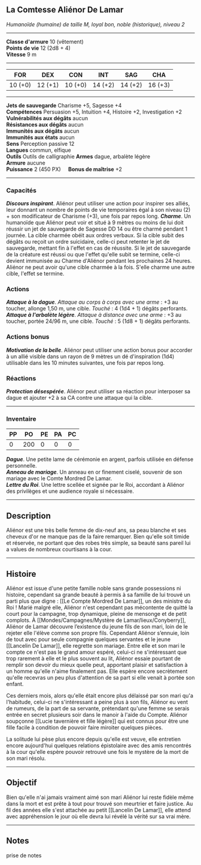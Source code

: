 ## La Comtesse Aliénor De Lamar
*Humanoïde (humaine) de taille M, loyal bon, noble (historique), niveau 2*
___
**Classe d'armure** 10 (vêtement)  
**Points de vie** 12 (2d8 + 4)  
**Vitesse** 9 m

---

| FOR     | DEX     | CON     | INT     | SAG     | CHA     |
| ------- | ------- | ------- | ------- | ------- | ------- |
| 10 (+0) | 12 (+1) | 10 (+0) | 14 (+2) | 14 (+2) | 16 (+3) |

---

**Jets de sauvegarde** Charisme +5, Sagesse +4  
**Compétences** Persuasion +5, Intuition +4, Histoire +2, Investigation +2  
**Vulnérabilités aux dégâts** aucun  
**Résistances aux dégâts** aucun  
**Immunités aux dégâts** aucun  
**Immunités aux états** aucun  
**Sens** Perception passive 12  
**Langues** commun, elfique  
**Outils** Outils de calligraphie
**Armes** dague, arbalète légère  
**Armure** aucune  
**Puissance** 2 (450 PX)     **Bonus de maîtrise** +2

---
### Capacités
_**Discours inspirant**_. Aliénor peut utiliser une action pour inspirer ses alliés, leur donnant un nombre de points de vie temporaires égal à son niveau (2) + son modificateur de Charisme (+3), une fois par repos long.
**_Charme_**. Un humanoïde que Aliénor peut voir et situé à 9 mètres ou moins de lui doit réussir un jet de sauvegarde de Sagesse DD 14 ou être charmé pendant 1 journée. La cible charmée obéit aux ordres verbaux. Si la cible subit des dégâts ou reçoit un ordre suicidaire, celle-ci peut retenter le jet de sauvegarde, mettant fin à l'effet en cas de réussite. Si le jet de sauvegarde de la créature est réussi ou que l'effet qu'elle subit se termine, celle-ci devient immunisée au Charme d'Aliénor pendant les prochaines 24 heures. Aliénor ne peut avoir qu'une cible charmée à la fois. S'elle charme une autre cible, l'effet se termine.
### Actions
_**Attaque à la dague**_. _Attaque au corps à corps avec une arme_ : +3 au toucher, allonge 1,50 m, une cible. _Touché_ : 4 (1d4 + 1) dégâts perforants.  
_**Attaque à l'arbalète légère**_. _Attaque à distance avec une arme_ : +3 au toucher, portée 24/96 m, une cible. _Touché_ : 5 (1d8 + 1) dégâts perforants.
### Actions bonus
_**Motivation de la belle**_. Aliénor peut utiliser une action bonus pour accorder à un allié visible dans un rayon de 9 mètres un dé d'inspiration (1d4) utilisable dans les 10 minutes suivantes, une fois par repos long.
### Réactions
_**Protection désespérée**_. Aliénor peut utiliser sa réaction pour interposer sa dague et ajouter +2 à sa CA contre une attaque qui la cible.

---
### Inventaire

| PP  | PO  | PE  | PA  | PC  |
| --- | --- | --- | --- | --- |
| 0   | 200 | 0   | 0   | 0   |

_**Dague**_. Une petite lame de cérémonie en argent, parfois utilisée en défense personnelle.  
_**Anneau de mariage**_. Un anneau en or finement ciselé, souvenir de son mariage avec le Comte Mordred De Lamar.  
_**Lettre du Roi**_. Une lettre scellée et signée par le Roi, accordant à Aliénor des privilèges et une audience royale si nécessaire.
___
## Description
Aliénor est une très belle femme de dix-neuf ans, sa peau blanche et ses cheveux d'or ne manque pas de la faire remarquer. Bien qu'elle soit timide et réservée, ne portant que des robes très simple, sa beauté sans pareil lui a values de nombreux courtisans à la cour.
___
## Histoire
Aliénor est issue d'une petite famille noble sans grande possessions ni histoire, cependant sa grande beauté à permis à sa famille de lui trouvé un parti plus que digne : [[Le Compte Mordred De Lamar]], un des ministre du Roi ! Marié malgré elle, Aliénor n'est cependant pas mécontente de quitté la court pour la campagne, trop dynamique, pleine de mensonge et de petit complots.
À [[Mondes/Campagnes/Mystère de Lamar/lieux/Conyberry]], Aliénor de Lamar découvre l’existence du jeune fils de son mari, loin de le rejeter elle l'élève comme son propre fils. Cependant Aliénor s’ennuie, loin de tout avec pour seule compagnie quelques servantes et le jeune [[Lancelin De Lamar]], elle regrette son mariage. Entre elle et son mari le compte ce n'est pas le grand amour espéré, celui-ci ne s'intéressant que trop rarement à elle et le plus souvent au lit, Aliénor essaie pourtant de remplir son devoir du mieux quelle peut, apportant plaisir et satisfaction à un homme qu'elle n'aime finalement pas. Elle espère encore secrètement qu'elle recevras un peu plus d'attention de sa part si elle venait à portée son enfant.

Ces derniers mois, alors qu'elle était encore plus délaissé par son mari qu'a l'habitude, celui-ci ne s'intéressant a peine plus à son fils, Aliénor eu vent de rumeurs, de la part de sa servante, prétendant qu'une femme se serais entrée en secret plusieurs soir dans le manoir à l'aide du Compte. Aliénor soupçonne [[Lucie tavernière et fille légère]] qui est connus pour être une fille facile à condition de pouvoir faire miroiter quelques pièces.

La solitude lui pèse plus encore depuis qu'elle est veuve, elle entretien encore aujourd'hui quelques relations épistolaire avec des amis rencontrés à la cour qu'elle espère pouvoir retrouvé une fois le mystère de la mort de son mari résolu.
___
## Objectif
Bien qu'elle n'ai jamais vraiment aimé son mari Aliénor lui reste fidèle même dans la mort et est prête à tout pour trouvé son meurtrier et faire justice. Au fil des années elle s'est attachée au petit [[Lancelin De Lamar]], elle attend avec appréhension le jour où elle devra lui révélé la vérité sur sa vrai mère. 
___
## Notes
prise de notes